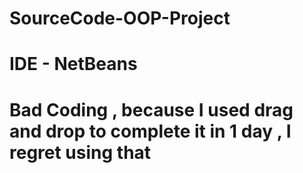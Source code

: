 # SourceCode-OOP-Project
# IDE - NetBeans
# Bad Coding , because I used drag and drop to complete it in 1 day , I regret using that
